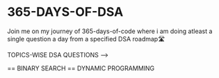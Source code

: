 # 365-DAYS-OF-DSA


Join me on my journey of 365-days-of-code where i am doing atleast a single question a day from a specified DSA roadmap🛣️

TOPICS-WISE DSA QUESTIONS -->

==  BINARY SEARCH
==  DYNAMIC PROGRAMMING
